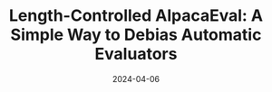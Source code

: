 ---
title: "Length-Controlled AlpacaEval: A Simple Way to Debias Automatic Evaluators"
authors_before: ""
authors_after: ", B. Galambosi, P. Liang, T. Hashimoto"
award: ""
collection: publications
permalink: /publication/AlpacaEvalLC
tldr: 'We decrease the bias of AlpacaEval for longer outputs using regression analysis.'
date: 2024-04-06
venue: ''
preprint: 'COLM 2024' 
header: 
  teaser: 'papers/alpaca/AlpacaEvalLC.png'
paper: ''
code: 'https://github.com/tatsu-lab/alpaca_eval' 
twitter: "https://x.com/yanndubs/status/1770284212937207840"
link: 'https://arxiv.org/abs/2404.04475'
video: ''
categories:
  - NLP
  - Evaluation
---